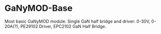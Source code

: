 # GaNyMOD-Base
Most basic GaNyMOD module.  Single GaN half bridge and driver: 0-30V, 0-20A(?), PE29102 Driver, EPC2102 GaN Half Bridge. 
